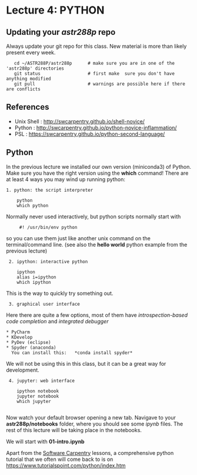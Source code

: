 Lecture 4:  PYTHON
==================


## Updating your *astr288p* repo

Always update your git repo for this class. New material is more than likely present every week.
```
   cd ~/ASTR288P/astr288p      # make sure you are in one of the 'astr288p' directories
   git status                  # first make  sure you don't have anything modified
   git pull                    # warnings are possible here if there are conflicts
```

## References

* Unix Shell : http://swcarpentry.github.io/shell-novice/
* Python : http://swcarpentry.github.io/python-novice-inflammation/
* PSL :   https://swcarpentry.github.io/python-second-language/

## Python 

In the previous lecture we installed our own version (miniconda3) of Python. Make sure
you have the right version using the **which** command!   There are at least 4 ways you
may wind up running python:

    1. python: the script interpreter

```
	python
	which python
```

Normally never used interactively, but python scripts normally start with
```
	 #! /usr/bin/env python
```
so you can use them just like another unix command on the terminal/command line.
(see also the **hello world** python example from the previous lecture)

     2. ipython: interactive python
```
	ipython
	alias i=ipython
	which ipython
```	
This is the way to quickly try something out.

     3. graphical user interface

Here there are quite a few options, most of them have *introspection-based code completion* and *integrated debugger*

    * PyCharm
    * KDevelop
    * PyDev (eclipse)
    * Spyder (anaconda)
      You can install this:   *conda install spyder*

We will not be using this in this class, but it can be a great way for development.

     4. jupyter: web interface

```
	ipython notebook
	jupyter notebook
	which jupyter 
	
```	

Now watch your default browser opening a new tab. Navigave to your **astr288p/notebooks** folder, where
you should see some *ipynb* files.  The rest of this lecture will be taking place in the notebooks.

We will start with **01-intro.ipynb**

Apart from the [Software Carpentry](http://software-carpentry.org) lessons, a comprehensive python
tutorial that we often will come back to is on https://www.tutorialspoint.com/python/index.htm
